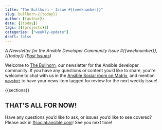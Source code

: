 ```yaml
---
title: "The Bullhorn - Issue #{{weeknumber}}"
slug: bullhorn-{{today}}
author: {{author}}
date: {{today}}
tags: [{{projects}}]
categories: ["weekly-update"]
draft: false
---
```


*A Newsletter for the Ansible Developer Community*
*Issue #{{weeknumber}}, {{today}} ([Past Issues](https://us19.campaign-archive.com/home/?u=56d874e027110e35dea0e03c1&id=d6635f5420))*

Welcome to [The Bullhorn](https://github.com/ansible/community/wiki/News#the-bullhorn), our newsletter for the Ansible developer community. If you have any questions or content you’d like to share, you're welcome to chat with us in the [Ansible Social room on Matrix](https://matrix.to/#/#social:ansible.com), and mention [`newsbot`](https://matrix.to/#/@newsbot:ansible.im) to have your news item tagged for review for the next weekly issue!

{{sections}}

## THAT'S ALL FOR NOW!

Have any questions you’d like to ask, or issues you’d like to see covered? Please ask in [#social:ansible.com](https://matrix.to/#/#social:ansible.com)! See you next time!
